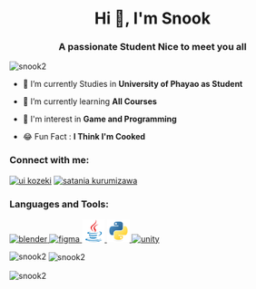 <h1 align="center">Hi 👋, I'm Snook</h1>
<h3 align="center">A passionate Student Nice to meet you all</h3>

<p align="left"> <img src="https://komarev.com/ghpvc/?username=snook2&label=Profile%20views&color=0e75b6&style=flat" alt="snook2" /> </p>

- 🔭 I’m currently Studies in **University of Phayao as Student**

- 🌱 I’m currently learning **All Courses**

- 👀 I'm interest in **Game and Programming**

- 😂 Fun Fact : **I Think I'm Cooked**

<h3 align="left">Connect with me:</h3>
<p align="left">
<a href="https://fb.com/ui kozeki" target="blank"><img align="center" src="https://raw.githubusercontent.com/rahuldkjain/github-profile-readme-generator/master/src/images/icons/Social/facebook.svg" alt="ui kozeki" height="30" width="40" /></a>
<a href="https://www.youtube.com/@Snook2" target="blank"><img align="center" src="https://raw.githubusercontent.com/rahuldkjain/github-profile-readme-generator/master/src/images/icons/Social/youtube.svg" alt="satania kurumizawa" height="30" width="40" /></a>
</p>

<h3 align="left">Languages and Tools:</h3>
<p align="left"> <a href="https://www.blender.org/" target="_blank" rel="noreferrer"> <img src="https://download.blender.org/branding/community/blender_community_badge_white.svg" alt="blender" width="40" height="40"/> </a> <a href="https://www.figma.com/" target="_blank" rel="noreferrer"> <img src="https://www.vectorlogo.zone/logos/figma/figma-icon.svg" alt="figma" width="40" height="40"/> </a> <a href="https://www.java.com" target="_blank" rel="noreferrer"> <img src="https://raw.githubusercontent.com/devicons/devicon/master/icons/java/java-original.svg" alt="java" width="40" height="40"/> </a> <a href="https://www.python.org" target="_blank" rel="noreferrer"> <img src="https://raw.githubusercontent.com/devicons/devicon/master/icons/python/python-original.svg" alt="python" width="40" height="40"/> </a> <a href="https://unity.com/" target="_blank" rel="noreferrer"> <img src="https://www.vectorlogo.zone/logos/unity3d/unity3d-icon.svg" alt="unity" width="40" height="40"/> </a> </p>

<p><img align="left" src="https://github-readme-stats.vercel.app/api/top-langs?username=snook2&show_icons=true&locale=en&layout=compact" alt="snook2" /></p>

<p>&nbsp;<img align="center" src="https://github-readme-stats.vercel.app/api?username=snook2&show_icons=true&locale=en" alt="snook2" /></p>

<p><img align="center" src="https://github-readme-streak-stats.herokuapp.com/?user=snook2&" alt="snook2" /></p>
